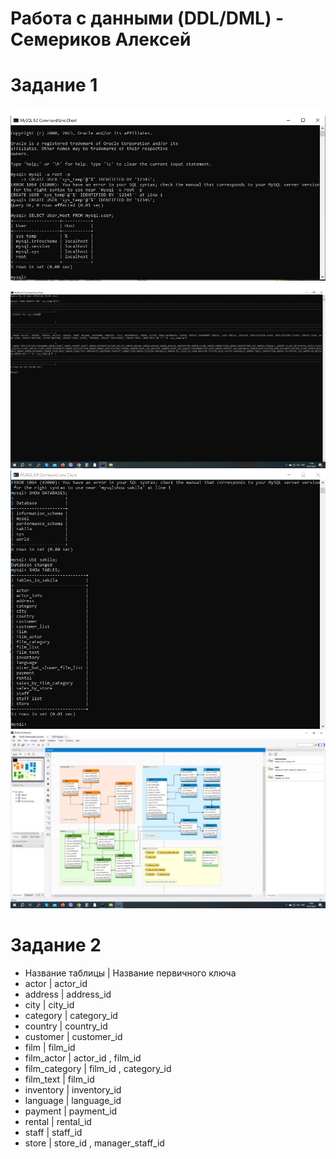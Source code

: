 # Работа с данными (DDL/DML) - Семериков Алексей
# Задание 1
![](https://github.com/olimp85/work_base/blob/main/user.jpg)
![](https://github.com/olimp85/work_base/blob/main/gtrants.jpg)
![](https://github.com/olimp85/work_base/blob/main/sakila.jpg)
![](https://github.com/olimp85/work_base/blob/main/sakila2.jpg)

# Задание 2

* Название таблицы | Название первичного ключа
* actor            | actor_id
* address          | address_id
* city             | city_id
* category         | category_id
* country          | country_id
* customer         | customer_id
* film             | film_id
* film_actor       | actor_id , film_id
* film_category    | film_id , category_id
* film_text        | film_id
* inventory        | inventory_id
* language         | language_id 
* payment          | payment_id
* rental           | rental_id
* staff            | staff_id
* store            | store_id , manager_staff_id

